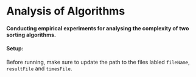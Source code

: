 # Analysis of Algorithms

#### Conducting empirical experiments for analysing the complexity of two sorting algorithms.

#### Setup:

Before running, make sure to update the path to the files labled `fileName`, `resultFile` and `timesFile`.

